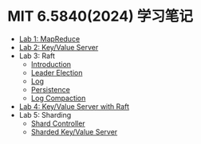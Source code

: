 # MIT 6.5840(2024) 学习笔记

- [Lab 1: MapReduce](docs/lab1-mapreduce.md)
- [Lab 2: Key/Value Server](docs/lab2-kvserver.md)
- Lab 3: Raft
  - [Introduction](docs/lab3-raft-intro.md)
  - [Leader Election](docs/lab3-leader-election.md)
  - [Log](docs/lab3-log.md)
  - [Persistence](docs/lab3-persistence.md)
  - [Log Compaction](docs/lab3-log-compaction.md)
- [Lab 4: Key/Value Server with Raft](docs/lab4-kvserver-raft.md)
- Lab 5: Sharding
  - [Shard Controller](docs/lab5-shardctrl.md)
  - [Sharded Key/Value Server](docs/lab5-shardkv.md)
